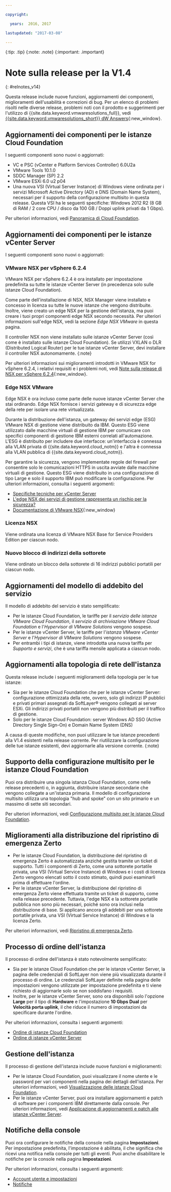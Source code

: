 ```yaml
---

copyright:

  years:  2016, 2017

lastupdated: "2017-03-08"

---
```


{:tip: .tip}
{:note: .note}
{:important: .important}

# Note sulla release per la V1.4
{: #relnotes_v14}

Questa release include nuove funzioni, aggiornamenti dei componenti, miglioramenti dell'usabilità e correzioni di bug. Per un elenco di problemi risolti nelle diverse release, problemi noti con il prodotto e suggerimenti per l'utilizzo di {{site.data.keyword.vmwaresolutions_full}}, vedi [{{site.data.keyword.vmwaresolutions_short}} dW Answers](https://developer.ibm.com/answers/topics/cloudvmw/){:new_window}.

## Aggiornamenti dei componenti per le istanze Cloud Foundation

I seguenti componenti sono nuovi o aggiornati:

* VC e PSC (vCenter e Platform Services Controller) 6.0U2a
* VMware Tools 10.1.0
* SDDC Manager (SP) 2.2
* VMware ESXi 6.0 u2 p04
* Una nuova VSI (Virtual Server Instance) di Windows viene ordinata per i servizi Microsoft Active Directory (AD) e DNS (Domain Name System), necessari per il supporto della configurazione multisito in questa release. Questa VSI ha le seguenti specifiche: Windows 2012 R2 (8 GB di RAM / 2 core CPU / disco da 100 GB / Doppi uplink privati da 1 Gbps).

Per ulteriori informazioni, vedi [Panoramica di Cloud Foundation](/docs/services/vmwaresolutions/sddc?topic=vmware-solutions-sd_cloudfoundationoverview).

## Aggiornamenti dei componenti per le istanze vCenter Server

I seguenti componenti sono nuovi o aggiornati:

### VMware NSX per vSphere 6.2.4

VMware NSX per vSphere 6.2.4 è ora installato per impostazione predefinita su tutte le istanze vCenter Server (in precedenza solo sulle istanze Cloud Foundation).

Come parte dell'installazione di NSX, NSX Manager viene installato e concesso in licenza su tutte le nuove istanze che vengono distribuite. Inoltre, viene creato un edge NSX per la gestione dell'istanza, ma puoi creare i tuoi propri componenti edge NSX secondo necessità. Per ulteriori informazioni sull'edge NSX, vedi la sezione _Edge NSX VMware_ in questa pagina.

Il controller NSX non viene installato sulle istanze vCenter Server (così come è installato sulle istanze Cloud Foundation). Se utilizzi VXLAN o DLR (Distributed Logical Router) per le tue istanze vCenter Server, devi installare il controller NSX autonomamente.
{:note}

Per ulteriori informazioni sui miglioramenti introdotti in VMware NSX for vSphere 6.2.4, i relativi requisiti e i problemi noti, vedi [Note sulla release di NSX per vSphere 6.2.4](http://pubs.vmware.com/Release_Notes/en/nsx/6.2.4/releasenotes_nsx_vsphere_624.html){:new_window}.

### Edge NSX VMware

Edge NSX è ora incluso come parte delle nuove istanze vCenter Server che stai ordinando. Edge NSX fornisce i servizi gateway e di sicurezza edge della rete per isolare una rete virtualizzata.

Durante la distribuzione dell'istanza, un gateway dei servizi edge (ESG) VMware NSX di gestione viene distribuito da IBM. Questo ESG viene utilizzato dalle macchine virtuali di gestione IBM per comunicare con specifici componenti di gestione IBM esterni correlati all'automazione. L'ESG è distribuito per includere due interfacce: un'interfaccia è connessa alla VLAN privata di {{site.data.keyword.cloud_notm}} e l'altra è connessa alla VLAN pubblica di {{site.data.keyword.cloud_notm}}.

Per garantire la sicurezza, vengono implementate regole del firewall per consentire solo le comunicazioni HTTPS in uscita avviate dalle macchine virtuali di gestione. Questo ESG viene distribuito in una configurazione di tipo Large e solo il supporto IBM può modificare la configurazione. Per ulteriori informazioni, consulta i seguenti argomenti:

* [Specifiche tecniche per vCenter Server](/docs/services/vmwaresolutions/vcenter?topic=vmware-solutions-vc_vcenterserveroverview)
* [L'edge NSX dei servizi di gestione rappresenta un rischio per la sicurezza?](/docs/services/vmwaresolutions/vmonic?topic=vmware-solutions-faq#does-the-management-services-nsx-edge-pose-a-security-risk-)
* [Documentazione di VMware NSX](https://pubs.vmware.com/NSX-6/index.jsp?topic=%2Fcom.vmware.nsx.admin.doc%2FGUID-3F96DECE-33FB-43EE-88D7-124A730830A4.html){:new_window}

### Licenza NSX

Viene ordinata una licenza di VMware NSX Base for Service Providers Edition per ciascun nodo.

### Nuovo blocco di indirizzi della sottorete

Viene ordinato un blocco della sottorete di 16 indirizzi pubblici portatili per ciascun nodo.

## Aggiornamenti del modello di addebito del servizio

Il modello di addebito del servizio è stato semplificato:

* Per le istanze Cloud Foundation, le tariffe per il _servizio delle istanze VMware Cloud Foundation_, il _servizio di archiviazione VMware Cloud Foundation_ e
   l'_Hypervisor di VMware Solutions_ vengono sospese.
* Per le istanze vCenter Server, le tariffe per l'_istanza VMware vCenter Server_ e l'_Hypervisor di VMware Solutions_ vengono sospese.
* Per entrambi i tipi di istanze, viene introdotta una nuova tariffa per _Supporto e servizi_, che è una tariffa mensile applicata a ciascun nodo.

## Aggiornamenti alla topologia di rete dell'istanza

Questa release include i seguenti miglioramenti della topologia per le tue istanze:

* Sia per le istanze Cloud Foundation che per le istanze vCenter Server: configurazione ottimizzata della rete, ovvero, solo gli indirizzi IP pubblici e privati primari assegnati da SoftLayer® vengono collegati ai server ESXi. Gli indirizzi privati portatili non vengono più distribuiti per il traffico di gestione.
* Solo per le istanze Cloud Foundation: server Windows AD SSO (Active Directory Single Sign-On) e Domain Name System (DNS)

A causa di queste modifiche, non puoi utilizzare le tue istanze precedenti alla V1.4 esistenti nella release corrente. Per riutilizzare la configurazione delle tue istanze esistenti, devi aggiornarle alla versione corrente.
{:note}

## Supporto della configurazione multisito per le istanze Cloud Foundation

Puoi ora distribuire una singola istanza Cloud Foundation, come nelle release precedenti o, in aggiunta, distribuire istanze secondarie che vengono collegate a un'istanza primaria. Il modello di configurazione multisito utilizza una topologia "hub and spoke" con un sito primario e un massimo di sette siti secondari.

Per ulteriori informazioni, vedi [Configurazione multisito per le istanze Cloud Foundation](/docs/services/vmwaresolutions/sddc?topic=vmware-solutions-sd_multisite).

## Miglioramenti alla distribuzione del ripristino di emergenza Zerto

* Per le istanze Cloud Foundation, la distribuzione del ripristino di emergenza Zerto è automatizzata anziché gestita tramite un ticket di supporto. Tutti i componenti di Zerto, come una sottorete portatile privata, una VSI (Virtual Service Instance) di Windows e i costi di licenza Zerto vengono elencati sotto il costo stimato, quindi puoi esaminarli prima di effettuare l'ordine.
* Per le istanze vCenter Server, la distribuzione del ripristino di emergenza Zerto viene effettuata tramite un ticket di supporto, come nella release precedente. Tuttavia, l'edge NSX e la sottorete portatile pubblica non sono più necessari, poiché sono ora inclusi nella distribuzione di base. Si applicano ancora gli addebiti per una sottorete portatile privata, una VSI (Virtual Service Instance) di Windows e la licenza Zerto.

Per ulteriori informazioni, vedi [Ripristino di emergenza Zerto](/docs/services/vmwaresolutions/services?topic=vmware-solutions-addingzertodr).

## Processo di ordine dell'istanza

Il processo di ordine dell'istanza è stato notevolmente semplificato:

* Sia per le istanze Cloud Foundation che per le istanze vCenter Server, la pagina delle credenziali di SoftLayer non viene più visualizzata durante il processo di ordine. Le credenziali SoftLayer definite nella pagina delle impostazioni vengono utilizzate per impostazione predefinita e ti viene richiesto di aggiornarle solo se non soddisfano i requisiti.
* Inoltre, per le istanze vCenter Server, sono ora disponibili solo l'opzione **Large** per il tipo di **Hardware** e l'impostazione **10 Gbps Dual** per **Velocità porta uplink**, il che riduce il numero di impostazioni da specificare durante l'ordine.

Per ulteriori informazioni, consulta i seguenti argomenti:

* [Ordine di istanze Cloud Foundation](/docs/services/vmwaresolutions/sddc?topic=vmware-solutions-sd_orderinginstance)
* [Ordine di istanze vCenter Server](/docs/services/vmwaresolutions/vcenter?topic=vmware-solutions-vc_orderinginstance)

## Gestione dell'istanza

Il processo di gestione dell'istanza include nuove funzioni e miglioramenti:

* Per le istanze Cloud Foundation, puoi visualizzare il nome utente e le password per vari componenti nella pagina dei dettagli dell'istanza. Per ulteriori informazioni, vedi [Visualizzazione delle istanze Cloud Foundation](/docs/services/vmwaresolutions/sddc?topic=vmware-solutions-sd_viewinginstances).
* Per le istanze vCenter Server, puoi ora installare aggiornamenti e patch di software per i componenti IBM direttamente dalla console. Per ulteriori informazioni, vedi [Applicazione di aggiornamenti e patch alle istanze vCenter Server](/docs/services/vmwaresolutions/vcenter?topic=vmware-solutions-vc_applyingupdates).

## Notifiche della console

Puoi ora configurare le notifiche della console nella pagina **Impostazioni**. Per impostazione predefinita, l'impostazione è abilitata, il che significa che ricevi una notifica nella console per tutti gli eventi. Puoi anche disabilitare le notifiche per la console nella pagina **Impostazioni**.

Per ulteriori informazioni, consulta i seguenti argomenti:

* [Account utente e impostazioni](/docs/services/vmwaresolutions/vmonic?topic=vmware-solutions-useraccount)
* [Notifiche](/docs/services/vmwaresolutions/vmonic?topic=vmware-solutions-notifications)
